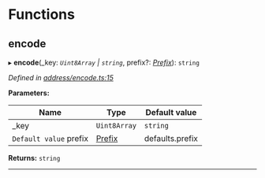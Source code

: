 

# Functions

<a id="encode"></a>

##  encode

▸ **encode**(_key: *`Uint8Array` | `string`*, prefix?: *[Prefix](_address_types_.md#prefix)*): `string`

*Defined in [address/encode.ts:15](https://github.com/polkadot-js/common/blob/89030f4/packages/keyring/src/address/encode.ts#L15)*

**Parameters:**

| Name | Type | Default value |
| ------ | ------ | ------ |
| _key | `Uint8Array` | `string` | - |
| `Default value` prefix | [Prefix](_address_types_.md#prefix) |  defaults.prefix |

**Returns:** `string`

___

